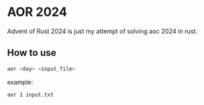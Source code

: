 # AOR 2024
Advent of Rust 2024 is just my attempt of solving aoc 2024 in rust.


## How to use
```sh
aor <day> <input_file>
```
example:
```sh
aor 1 input.txt
```
